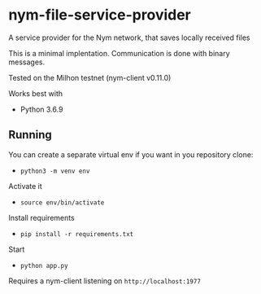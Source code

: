 # nym-file-service-provider
A service provider for the Nym network, that saves locally received files 

This is a minimal implentation. Communication is done with binary messages.

Tested on the Milhon testnet (nym-client v0.11.0)

Works best with
- Python 3.6.9

## Running
You can create a separate virtual env if you want in you repository clone:

- ```python3 -m venv env```

Activate it
- ```source env/bin/activate```

Install requirements
- ```pip install -r requirements.txt```

Start
- ```python app.py```


Requires a nym-client listening on `http://localhost:1977`
